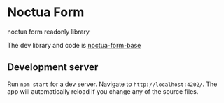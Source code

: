 # Noctua Form

noctua form readonly library 


The dev library and code is [noctua-form-base](https://github.com/geneontology/noctua-form-base/tree/dev)

## Development server

Run `npm start` for a dev server. Navigate to `http://localhost:4202/`. The app will automatically reload if you change any of the source files.

